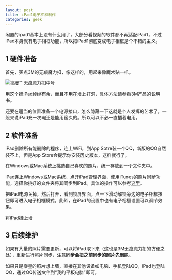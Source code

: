 ```yaml
---
layout: post
title: iPad1电子相框制作
categories: geek
---
```


闲置的ipad1基本上没有什么用了，大部分看视频的软件都不再适配iPad1，不过iPad本身就有电子相框功能，所以把iPad1彻底变成电子相框是个不错的主义。

## 1 硬件准备

首先，买点3M的无痕魔力扣，像这样的，用起来像魔术贴一样。

![高曼™ 无痕魔力扣中号](https://multimedia.3m.com/mws/media/741008P/xy003824584.jpg?width=181)

用这个挂iPad绰绰有余，而且不用在墙上打洞，具体方法请参看3M产品的说明书。

还要在适当的位置准备一个电源接口，怎么隐藏一下这就是个人发挥的艺术了，一般来说iPad充一次电还是能用蛮久的。所以可以不必一直插着电用。

## 2 软件准备

iPad删除所有能删除的程序，连上WiFi，到App Sotre装一个QQ，新版的QQ自然装不上，但是App Store会提示你安装历史版本，这样就行了。

在Windows或Mac系统上挑选自己喜欢的照片，统一存放到一个文件夹中。

iPad连上Windows或Mac系统，点开iPad管理界面，使用iTunes的照片同步功能，选择你挑好的文件夹将其同步到iPad。具体的操作可以参考[这里](https://support.apple.com/kb/PH20346?locale=zh_CN)。

把iPad电源关掉，然后打开，看到锁屏界面，点一下滑动解锁旁边的电子相框按钮即可进入电子相框模式。此外，在iPad的设置中也有电子相框设置可以调节效果。

将iPad挂上墙

## 3 后续维护

如果有大量的照片需要更新，可以将iPad取下来（这也是3M无痕魔力扣的方便之处），重新进行照片同步，注意**同步会把之前同步的照片先删除**。

如果只是零星的照片想上墙，直接在其他设备如电脑、手机登陆QQ，iPad也登陆QQ，通过QQ传送文件到“我的平板电脑”即可。


